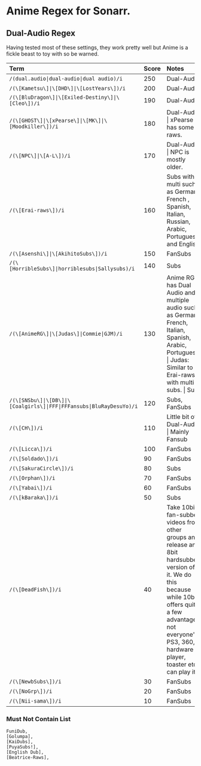 # Anime Regex for Sonarr.

## Dual-Audio Regex
Having tested most of these settings, they work pretty well but Anime is a fickle beast to toy with so be warned. 

| Term | Score | Notes |
| :-- | :-- | :-- |
| `/(dual.audio\|dual-audio\|dual audio)/i`                                 | 250 | Dual-Audio |
| `/(\[Kametsu\]\|\[DHD\]\|\[LostYears\])/i`                                | 200 | Dual-Audio |
| `/(\[BluDragon\]\|\[Exiled-Destiny\]\|\[Cleo\])/i`                        | 190 | Dual-Audio |
| `/(\[GHOST\]\|\[xPearse\]\|\[MK\]\|\[Moodkiller\])/i`                     | 180 | Dual-Audio \| xPearse has some raws. |
| `/(\[NPC\]\|\[A-L\])/i`                                                   | 170 | Dual-Audio \| NPC is mostly older. |
| `/(\[Erai-raws\])/i`                                                      | 160 | Subs with multi such as German, French , Spanish, Italian, Russian, Arabic, Portuguese and English |
| `/(\[Asenshi\]\|\[AkihitoSubs\])/i`                                       | 150 | FanSubs|
| `/(\[HorribleSubs\]\|horriblesubs\|Sallysubs)/i`                          | 140 | Subs |
| `/(\[AnimeRG\]\|\[Judas\]\|Commie\|GJM)/i`                                | 130 | Anime RG has Dual Audio and multiple audio such as German, French, Italian, Spanish, Arabic, Portuguese. \| Judas: Similar to Erai-raws with multi subs. \| Subs |
| `/(\[SNSbu\]\|\[DB\]\|\[Coalgirls\]\|FFF\|FFFansubs\|BluRayDesuYo)/i`     | 120 | Subs, FanSubs|
| `/(\[CH\])/i`                                                             | 110 | Little bit of Dual-Audio \| Mainly Fansub |
| `/(\[Licca\])/i`                                                          | 100 | FanSubs |
| `/(\[Soldado\])/i`                                                        | 90  | FanSubs |
| `/(\[SakuraCircle\])/i`                                                   | 80  | Subs |
| `/(\[Orphan\])/i`                                                         | 70  | FanSubs |
| `/(\[Yabai\])/i`                                                          | 60  | FanSubs |
| `/(\[kBaraka\])/i`                                                        | 50  | Subs |
| `/(\[DeadFish\])/i`                                                       | 40  | Take 10bit fan-subbed videos from other groups and release an 8bit hardsubbed version of it. We do this because while 10bit offers quite a few advantages, not everyone's PS3, 360, hardware player, toaster etc can play it. |
| `/(\[NewbSubs\])/i`                                                       | 30  | FanSubs |
| `/(\[NoGrp\])/i`                                                          | 20  | FanSubs |
| `/(\[Nii-sama\])/i`                                                       | 10  | FanSubs |

### Must Not Contain List
```dub,
FuniDub,
[Golumpa],
[KaiDubs],
[PuyaSubs!],
[English Dub],
[Beatrice-Raws],
